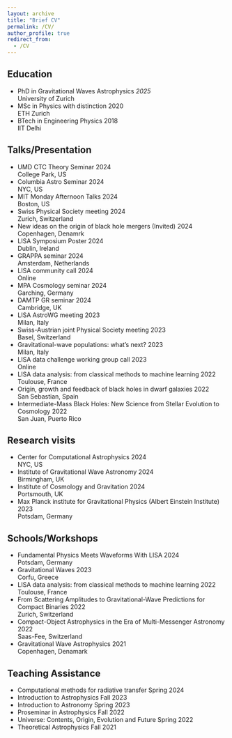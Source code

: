 ```yaml
---
layout: archive
title: "Brief CV"
permalink: /CV/
author_profile: true
redirect_from:
  - /CV
---
```


<h2>Education</h2>
<ul>
<li> <div class="container"> <span class="left">PhD in Gravitational Waves Astrophysics</span> <span class="right"><i>2025</i></span> <span class="center">&nbsp;</span> </div>University of Zurich</li>
<li> <div class="container"> <span class="left">MSc in Physics with distinction</span> <span class="right">2020</span> <span class="center">&nbsp;</span> </div>ETH Zurich</li> 
<li> <div class="container"> <span class="left">BTech in Engineering Physics</span> <span class="right">2018</span> <span class="center">&nbsp;</span> </div>IIT Delhi</li> 
</ul>

<h2>Talks/Presentation</h2>
<ul>
<li> <div class="container"> <span class="left">UMD CTC Theory Seminar</span> <span class="right">2024</span> <span class="center">&nbsp;</span> </div>College Park, US</li>
<li> <div class="container"> <span class="left">Columbia Astro Seminar</span> <span class="right">2024</span> <span class="center">&nbsp;</span> </div>NYC, US</li>
<li> <div class="container"> <span class="left">MIT Monday Afternoon Talks</span> <span class="right">2024</span> <span class="center">&nbsp;</span> </div>Boston, US</li>
<li> <div class="container"> <span class="left">Swiss Physical Society meeting</span> <span class="right">2024</span> <span class="center">&nbsp;</span> </div>Zurich, Switzerland</li>
<li> <div class="container"> <span class="left">New ideas on the origin of black hole mergers (Invited)</span> <span class="right">2024</span> <span class="center">&nbsp;</span> </div>Copenhagen, Denamrk</li>
<li> <div class="container"> <span class="left">LISA Symposium Poster</span> <span class="right">2024</span> <span class="center">&nbsp;</span> </div>Dublin, Ireland</li>
<li> <div class="container"> <span class="left">GRAPPA seminar</span> <span class="right">2024</span> <span class="center">&nbsp;</span> </div>Amsterdam, Netherlands</li>
<li> <div class="container"> <span class="left">LISA community call</span> <span class="right">2024</span> <span class="center">&nbsp;</span> </div>Online</li>
<li> <div class="container"> <span class="left">MPA Cosmology seminar</span> <span class="right">2024</span> <span class="center">&nbsp;</span> </div>Garching, Germany</li>
<li> <div class="container"> <span class="left">DAMTP GR seminar</span> <span class="right">2024</span> <span class="center">&nbsp;</span> </div>Cambridge, UK</li>
<li> <div class="container"> <span class="left">LISA AstroWG meeting</span> <span class="right">2023</span> <span class="center">&nbsp;</span> </div>Milan, Italy</li>
<li> <div class="container"> <span class="left">Swiss-Austrian joint Physical Society meeting</span> <span class="right">2023</span> <span class="center">&nbsp;</span> </div>Basel, Switzerland</li>
<li> <div class="container"> <span class="left">Gravitational-wave populations: what’s next?</span> <span class="right">2023</span> <span class="center">&nbsp;</span> </div>Milan, Italy</li>
<li> <div class="container"> <span class="left">LISA data challenge working group call</span> <span class="right">2023</span> <span class="center">&nbsp;</span> </div>Online</li>
<li> <div class="container"> <span class="left">LISA data analysis: from classical methods to machine learning</span> <span class="right">2022</span> <span class="center">&nbsp;</span> </div>Toulouse, France</li>
<li> <div class="container"> <span class="left">Origin, growth and feedback of black holes in dwarf galaxies</span> <span class="right">2022</span> <span class="center">&nbsp;</span> </div>San Sebastian, Spain</li> 
<li> <div class="container"> <span class="left">Intermediate-Mass Black Holes: New Science from Stellar Evolution to Cosmology</span> <span class="right">2022</span> <span class="center">&nbsp;</span> </div>San Juan, Puerto Rico</li> 
</ul>

<h2>Research visits</h2>
<ul>
<li> <div class="container"> <span class="left">Center for Computational Astrophysics</span> <span class="right">2024</span> <span class="center">&nbsp;</span> </div>NYC, US</li>
<li> <div class="container"> <span class="left">Institute of Gravitational Wave Astronomy</span> <span class="right">2024</span> <span class="center">&nbsp;</span> </div>Birmingham, UK</li>
<li> <div class="container"> <span class="left">Institute of Cosmology and Gravitation</span> <span class="right">2024</span> <span class="center">&nbsp;</span> </div>Portsmouth, UK</li>
<li> <div class="container"> <span class="left">Max Planck institute for Gravitational Physics (Albert Einstein Institute)</span> <span class="right">2023</span> <span class="center">&nbsp;</span> </div>Potsdam, Germany</li>
</ul>

<h2>Schools/Workshops</h2>
<ul>
<li> <div class="container"> <span class="left">Fundamental Physics Meets Waveforms With LISA</span> <span class="right">2024</span> <span class="center">&nbsp;</span> </div>Potsdam, Germany</li>
<li> <div class="container"> <span class="left">Gravitational Waves</span> <span class="right">2023</span> <span class="center">&nbsp;</span> </div>Corfu, Greece</li>
<li> <div class="container"> <span class="left">LISA data analysis: from classical methods to machine learning</span> <span class="right">2022</span> <span class="center">&nbsp;</span> </div>Toulouse, France</li>
<li> <div class="container"> <span class="left">From Scattering Amplitudes to Gravitational-Wave Predictions for Compact Binaries</span> <span class="right">2022</span> <span class="center">&nbsp;</span> </div>Zurich, Switzerland</li>
<li> <div class="container"> <span class="left">Compact-Object Astrophysics in the Era of Multi-Messenger Astronomy</span> <span class="right">2022</span> <span class="center">&nbsp;</span> </div>Saas-Fee, Switzerland</li> 
<li> <div class="container"> <span class="left">Gravitational Wave Astrophysics</span> <span class="right">2021</span> <span class="center">&nbsp;</span> </div>Copenhagen, Denamark</li> 
</ul>

<h2>Teaching Assistance</h2>
<ul>
<li> <div class="container"> <span class="left">Computational methods for radiative transfer</span> <span class="right">Spring 2024</span> <span class="center">&nbsp;</span> </div></li>
<li> <div class="container"> <span class="left">Introduction to Astrophysics</span> <span class="right">Fall 2023</span> <span class="center">&nbsp;</span> </div></li>
<li> <div class="container"> <span class="left">Introduction to Astronomy</span> <span class="right">Spring 2023</span> <span class="center">&nbsp;</span> </div></li>
<li> <div class="container"> <span class="left">Proseminar in Astrophysics</span> <span class="right">Fall 2022</span> <span class="center">&nbsp;</span> </div></li>
<li> <div class="container"> <span class="left">Universe: Contents, Origin, Evolution and Future</span> <span class="right">Spring 2022</span> <span class="center">&nbsp;</span> </div></li>
<li> <div class="container"> <span class="left">Theoretical Astrophysics</span> <span class="right">Fall 2021</span> <span class="center">&nbsp;</span> </div></li>
</ul>
